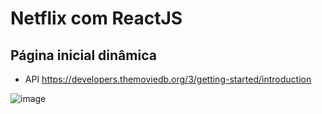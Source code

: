 # Netflix com ReactJS
## Página inicial dinâmica
* API https://developers.themoviedb.org/3/getting-started/introduction

![image](https://user-images.githubusercontent.com/38158538/131186037-b6fbfc77-2688-4e01-968c-36b4e4a50857.png)

